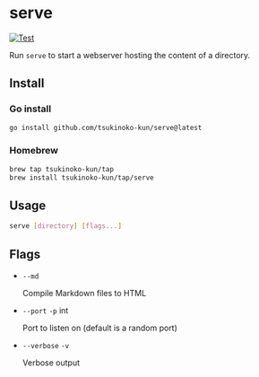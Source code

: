 # serve

[![Test](https://github.com/tsukinoko-kun/serve/actions/workflows/test.yml/badge.svg)](https://github.com/tsukinoko-kun/serve/actions/workflows/test.yml)

Run `serve` to start a webserver hosting the content of a directory.

## Install

### Go install

```bash
go install github.com/tsukinoko-kun/serve@latest
```

### Homebrew

```sh
brew tap tsukinoko-kun/tap
brew install tsukinoko-kun/tap/serve
```

## Usage

```bash
serve [directory] [flags...]
```

## Flags

- `--md`

  Compile Markdown files to HTML

- `--port` `-p` int

  Port to listen on (default is a random port)

- `--verbose` `-v`

  Verbose output
